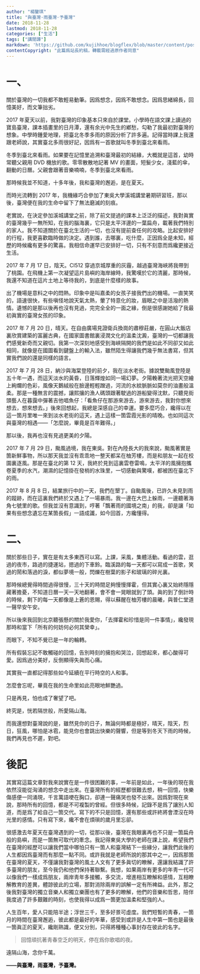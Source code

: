 ```yaml
---
author: "楊鑒琪"
title: "與臺灣·雨臺灣·予臺灣"
date: 2018-11-28
lastmod: 2018-11-28
categories: ["生活"]
tags: ["講閒譚"]
markdown: 'https://github.com/kujihhoe/blogflex/blob/master/content/post/136yutdwj.md'
contentCopyright: "此篇爲站長約稿，轉載需經過原作者同意"
---
```


# 一、

關於臺灣的一切我都不敢輕易動筆。因爲想念，因爲不敢想念。因爲思緒綿長，回憶美好，而文筆拙劣。

2017 年夏天以前，我對臺灣的印象基本只來自於課堂。小學時在語文課上讀過的寶島臺灣，課本插畫里的日月潭，還有余光中先生的<v>鄕愁</v>，勾勒了我最初對臺灣的想象。中學時鍾愛地理，把臺北冬季多雨的原因分析了許多遍。記得當時課上我還跟老師說，其實臺北多雨很好記，因爲有一首歌就叫<v>冬季到臺北來看雨</v>。

冬季到臺北來看雨。如果要在記憶里追溯和臺灣最初的結緣，大概就是這首，幼時常聽父親用 DVD 機放的歌。零零散散地記著 MV 的畫面，短髮少女，淺藍的傘，翻動的日曆。父親會跟著音樂喃喃，冬季到臺北來看雨。

那時候我並不知道，十多年後，我和臺灣的邂逅，是在夏天。

而時光流轉到 2017 年，我機緣巧合參加了東吳大學溪城講堂暑期研習班，那以後，臺灣便在我的生命中留下了無法磨滅的刻痕。

老實說，在決定參加溪城講堂之前，除了前文提過的課本上泛泛的描述，我對眞實的臺灣幾乎一無所知，在我的腦海裏，它只是太平洋邊的一葉扁舟，載著我們特別的家人。我不知道關於在臺北生活的一切，也沒有提前查任何的攻略。比起安排好的行程，我更喜歡臨時做的決定。遇到誰，去哪裏，吃什麼，正因爲全是未知，經歷的時候纔有更多的驚喜。我相信命運早已安排好一切，只有不刻意而爲纔更接近生活。

2017 年 7 月 17 日，陰天。CI512 穿過京城厚重的灰霾，越過臺灣海峽將我帶到了桃園。在飛機上第一次凝望這片島嶼的海岸線時，我驚嘆於它的清麗，那時候，我還不知道在這片土地上等待我的，到底是什麼樣的故事。

出了機場是意料之中的悶熱。印象中是叫嘉柔的女孩子接我們出的機場。一直笑笑的，語速很快，有些嗔怪地說天氣太熱，暈了特意化的妝，眉眼之中是活潑的熱情。遺憾的是那以後再也沒有見過，完完全全的一面之緣，倒是很感謝她給了我最初眞實的臺灣女孩的印象。

2017 年 7 月 20 日，晴天。在自由廣場見證衛兵換崗的肅穆莊嚴，在圓山大飯店裏欣賞建築的富麗古典，在國家圖書館裏浸潤文化的溫柔沈澱，臺灣的一切都讓我們感覺新奇而又親切。我第一次深刻地感受到海峽隔開的我們是如此不同卻又如此相同，就像是在國圖看到鍵盤上的輸入法，雖然陌生得讓我們幾乎無法書寫，但其實我們說的還是同樣的語言。

2017 年 7 月 28 日，納沙與海棠登陸的前夕，我在淡水老街。據說雙颱風登陸是五十年一遇，而這天淡水的黃昏，日落輝煌如同一場幻夢。夕陽輓著流光把天空繪上絢爛的色彩，風像天鵝絨般在臉邊輕輕蹭過，河流的水紋脈脈如莫奈的油畫般溫柔。那是一種無言的震撼，讓熙攘的漁人碼頭跟著駛過的游船變得沈默，只聽見街頭藝人在暮靄中彈著吉他唱<v>魚仔</v>：「看魚仔在那游來游去，游來游去，我對你想來想去，想來想去。」後來回想起，我總是深感自己的幸運。要多麼巧合，纔得以在這一箇月里唯一來到淡水老街的這天，遇上這樣一箇雲霞光影的晴晚。也如同這次與臺灣的相遇——「怎麼說，畢竟是百年難得。」

那以後，我再也沒有見過更美的夕陽。

2017 年 7 月 29 日，颱風過境，我在東吳。對在內陸長大的我來說，颱風著實是箇新鮮事物，所以那天我並沒有乖乖地一整天都呆在柚芳樓，而是和朋友一起在校園裏逐風。那是在臺北的第 12 天，我終於見到這裏雲卷雷鳴，太平洋的風擁抱攜卷夏季的水汽，潮濕的記憶掛在發梢的水珠里，一切感動與驚嘆，都被困在臺北下的雨。

2017 年 8 月 8 日，結業旅行中的一天，我們在墾丁。自颱風後，已許久未見到雨的蹤跡，而在這裏我們終於又遇上了一場暴雨。我一邊在大巴上躲雨，一邊聽著<v>海角七號</v>里的歌。但我並沒有意識到，哼著「飄著雨的國境之南」的我，卻是讓「如果有些想念遺忘在某箇長假」一語成讖，如今回首，方纔懂得。

# 二、

關於那些日子，實在是有太多東西可以寫。上課，采風，集體活動。看過的雲，逛過的夜市，路過的捷運站，摁過的下車鈴。臨溪路的每一天都可以寫成一首歌，笑過的鬧和落過的淚，都似夢境一般，閃爍在樹葉的影子和玻璃的碎光裏。

那時候總覺得時間過得很慢，三十天的時間足夠慢慢揮霍，但其實心裏又始終隱隱藏著擔憂，不知道日曆一天一天地翻著，會不會一晃眼就到了頭。眞的到了倒計時的時候，剩下的每一天都像是上蒼的恩賜，得以蘇醒在柚芳樓的晨曦，與普仁堂道一聲早安午安。

所以後來我回到北京聽張懸的<v>關於我愛你</v>，「去揮霍和珍惜是同一件事情」，纔發現那時和當下「所有的何妨何必何其榮幸」。

而眼下，不知不覺已是一年的輪轉。

所有假裝忘記不敢觸碰的回憶，告別時刻的擁抱和哭泣，回想起來，都心酸得可愛。因爲過分美好，反倒顯得失眞而心痛。

其實我一直都記得那些如今延續在平行時空的人和事。

怎麼會忘呢，畢竟在我的生命里如此亮眼地鮮艷過。

只是再見，怕也成了奢望了吧。

終究是，恍若隔世般，所愛隔山海。

而我還想對臺灣說的是，雖然見你的日子，無論何時都是極好，晴天，陰天，烈日，狂風，哪怕是冰雹，能見你也會跳出快樂的聲響，但是等到冬天下雨的時候，我們再見也不遲，對吧。

# 後記

其實寫這篇文章對我來說實在是一件很困難的事，一年前是如此，一年後的現在我依然沒能從洶涌的想念中走出來。在臺灣所有的經歷都很難去想，稍一回憶，快樂傷感便一同涌現，千言萬語哽在胸口，卻連一聲痛哭也發不出來。因爲對現在來說，那時所有的回憶，都是不可複製的曾經。但很多時候，記錄不是爲了讓別人知道，而是爲了給自己一箇交代。寫下的不只是回憶，還有那些或許終將會湮沒在時光里的感情。只有寫下來，纔不會在煩瑣的歲月里忘卻。

很感激去年夏天在臺灣遇到的一切，從那以後，臺灣在我眼裏再也不只是一箇扁舟般的島嶼，而是一箇無可取代的牽念。我記得東吳大學的老師在課上說，希望我們在臺灣的經歷可以讓我們當中哪怕只有一箇人和臺灣結下一些緣分，讓我們此後的人生都因爲臺灣而有那麼一點不同。或許我就是老師所說的那其中之一，因爲那箇在臺灣的夏天，不僅讓我對臺灣的風土人文有了更多眞切的瞭解，還讓我結識了許多臺灣的朋友，至今我仍和他們保持著聯繫。我想，如果兩岸有更多的年靑一代可以像我們一樣成爲朋友，兩岸靑年多接觸，多交流，增進相互瞭解和感情，互相瞭解教育的差異，體諒彼此的立場，那對消除兩岸的誤解一定有所裨益。此外，那之後我對臺灣的獨立音樂人和獨立樂團也有了更多的瞭解，他們的音樂和哲思，陪伴我度過了許多艱難的時刻，也使我得以成爲一箇更加溫柔和堅強的人。

人生百年，愛人只能陪半途；浮世三千，至多好景可虛度。我們短暫的靑春，一箇月的時間在臺灣邂逅，彼此都是最好的年華，感受到或許是人生中第一箇也是最後一箇眞正的夏天，纔剛熟識，便又分別，只得將種種心事封存在彼此的名字。

> 回憶頑抗著靑春空乏的明天，停在爲你歌唱的夜。

遠隔山海，念你千萬。

**——與臺灣，雨臺灣，予臺灣。**
